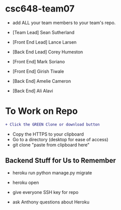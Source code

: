 # csc648-team07

- add ALL your team members to your team's repo.
  
- [Team Lead] Sean Sutherland
- [Front End Lead] Lance Larsen
- [Back End Lead] Corey Humeston
- [Front End] Mark Soriano
- [Front End] Girish Tiwale
- [Back End] Amelie Cameron
- [Back End]  Ali Alavi

# To Work on Repo

```diff
+ Click the GREEN Clone or download button
```
+ Copy the HTTPS to your clipboard
+ Go to a directory (desktop for ease of access)
+ git clone "paste from clipboard here"

## Backend Stuff for Us to Remember

- heroku run python manage.py migrate
- heroku open

- give everyone SSH key for repo
- ask Anthony questions about Heroku

